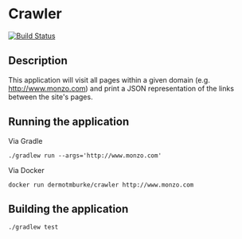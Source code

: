 # Crawler

[![Build Status](https://travis-ci.org/dermotmburke/crawler.svg?branch=master)](https://travis-ci.org/dermotmburke/crawler)

## Description

This application will visit all pages within a given domain (e.g. http://www.monzo.com) and print a JSON representation of the links between the site's pages.

## Running the application

Via Gradle

```
./gradlew run --args='http://www.monzo.com'
```

Via Docker

```
docker run dermotmburke/crawler http://www.monzo.com
```

## Building the application

```
./gradlew test
```
